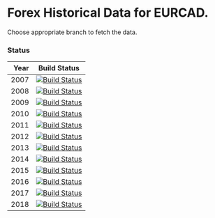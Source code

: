 # Forex Historical Data for EURCAD.

Choose appropriate branch to fetch the data.

### Status

| Year | Build Status |
| ----:|:------------:|
| 2007 | [![Build Status](https://api.travis-ci.org/FX-Data/FX-Data-EURCAD-DS.svg?branch=2007)](https://travis-ci.org/FX-Data/FX-Data-EURCAD-DS/branches) |
| 2008 | [![Build Status](https://api.travis-ci.org/FX-Data/FX-Data-EURCAD-DS.svg?branch=2008)](https://travis-ci.org/FX-Data/FX-Data-EURCAD-DS/branches) |
| 2009 | [![Build Status](https://api.travis-ci.org/FX-Data/FX-Data-EURCAD-DS.svg?branch=2009)](https://travis-ci.org/FX-Data/FX-Data-EURCAD-DS/branches) |
| 2010 | [![Build Status](https://api.travis-ci.org/FX-Data/FX-Data-EURCAD-DS.svg?branch=2010)](https://travis-ci.org/FX-Data/FX-Data-EURCAD-DS/branches) |
| 2011 | [![Build Status](https://api.travis-ci.org/FX-Data/FX-Data-EURCAD-DS.svg?branch=2011)](https://travis-ci.org/FX-Data/FX-Data-EURCAD-DS/branches) |
| 2012 | [![Build Status](https://api.travis-ci.org/FX-Data/FX-Data-EURCAD-DS.svg?branch=2012)](https://travis-ci.org/FX-Data/FX-Data-EURCAD-DS/branches) |
| 2013 | [![Build Status](https://api.travis-ci.org/FX-Data/FX-Data-EURCAD-DS.svg?branch=2013)](https://travis-ci.org/FX-Data/FX-Data-EURCAD-DS/branches) |
| 2014 | [![Build Status](https://api.travis-ci.org/FX-Data/FX-Data-EURCAD-DS.svg?branch=2014)](https://travis-ci.org/FX-Data/FX-Data-EURCAD-DS/branches) |
| 2015 | [![Build Status](https://api.travis-ci.org/FX-Data/FX-Data-EURCAD-DS.svg?branch=2015)](https://travis-ci.org/FX-Data/FX-Data-EURCAD-DS/branches) |
| 2016 | [![Build Status](https://api.travis-ci.org/FX-Data/FX-Data-EURCAD-DS.svg?branch=2016)](https://travis-ci.org/FX-Data/FX-Data-EURCAD-DS/branches) |
| 2017 | [![Build Status](https://api.travis-ci.org/FX-Data/FX-Data-EURCAD-DS.svg?branch=2017)](https://travis-ci.org/FX-Data/FX-Data-EURCAD-DS/branches) |
| 2018 | [![Build Status](https://api.travis-ci.org/FX-Data/FX-Data-EURCAD-DS.svg?branch=2018)](https://travis-ci.org/FX-Data/FX-Data-EURCAD-DS/branches) |
